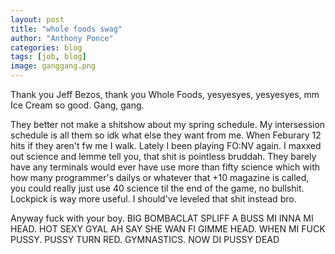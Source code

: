 ```yaml
---
layout: post
title: "whole foods swag"
author: "Anthony Ponce"
categories: blog
tags: [job, blog]
image: ganggang.png
---
```

Thank you Jeff Bezos, thank you Whole Foods, yesyesyes, yesyesyes, mm Ice Cream so good. Gang, gang. 

They better not make a shitshow about my spring schedule. My intersession schedule is all them so idk what else they want from me. When Feburary 12 hits if they aren't fw me I walk. Lately I been playing FO:NV again. I maxxed out science and lemme tell you, that shit is pointless bruddah. They barely have any terminals would ever have use more than fifty science which with how many programmer's dailys or whatever that +10 magazine is called, you could really just use 40 science til the end of the game, no bullshit. Lockpick is way more useful. I should've leveled that shit instead bro. 

Anyway fuck with your boy. BIG BOMBACLAT SPLIFF A BUSS MI INNA MI HEAD. HOT SEXY GYAL AH SAY SHE WAN FI GIMME HEAD. WHEN MI FUCK PUSSY. PUSSY TURN RED. GYMNASTICS. NOW DI PUSSY DEAD
